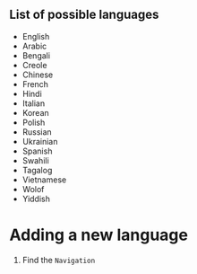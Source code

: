 ## List of possible languages
* English
* Arabic
* Bengali
* Creole
* Chinese
* French
* Hindi
* Italian
* Korean
* Polish
* Russian
* Ukrainian
* Spanish
* Swahili
* Tagalog
* Vietnamese
* Wolof
* Yiddish

# Adding a new language
1. Find the `Navigation` 